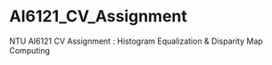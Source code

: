 # AI6121_CV_Assignment
NTU AI6121 CV Assignment : Histogram Equalization &amp; Disparity Map Computing
